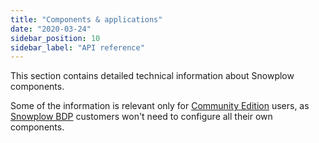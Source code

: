 ```yaml
---
title: "Components & applications"
date: "2020-03-24"
sidebar_position: 10
sidebar_label: "API reference"
---
```


This section contains detailed technical information about Snowplow components.

Some of the information is relevant only for [Community Edition](/docs/get-started/snowplow-community-edition/index.md) users, as [Snowplow BDP](/docs/get-started/snowplow-bdp/index.md) customers won't need to configure all their own components.
